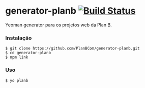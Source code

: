 # generator-planb [![Build Status](https://secure.travis-ci.org/PlanBCom/generator-planb.png?branch=master)](https://travis-ci.org/PlanBCom/generator-planb)

Yeoman generator para os projetos web da Plan B.

### Instalação

```
$ git clone https://github.com/PlanBCom/generator-planb.git
$ cd generator-planb
$ npm link
```

### Uso

```
$ yo planb
```
